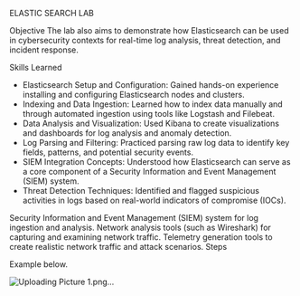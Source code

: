 ELASTIC SEARCH LAB

Objective
The lab also aims to demonstrate how Elasticsearch can be used in cybersecurity contexts for real-time log analysis, threat detection, and incident response.

Skills Learned
- Elasticsearch Setup and Configuration: Gained hands-on experience installing and configuring Elasticsearch nodes and clusters.
- Indexing and Data Ingestion: Learned how to index data manually and through automated ingestion using tools like Logstash and Filebeat.
- Data Analysis and Visualization: Used Kibana to create visualizations and dashboards for log analysis and anomaly detection.
- Log Parsing and Filtering: Practiced parsing raw log data to identify key fields, patterns, and potential security events.
- SIEM Integration Concepts: Understood how Elasticsearch can serve as a core component of a Security Information and Event Management (SIEM) system.
- Threat Detection Techniques: Identified and flagged suspicious activities in logs based on real-world indicators of compromise (IOCs).



Security Information and Event Management (SIEM) system for log ingestion and analysis.
Network analysis tools (such as Wireshark) for capturing and examining network traffic.
Telemetry generation tools to create realistic network traffic and attack scenarios.
Steps



Example below.

![Uploading Picture 1.png…]()
